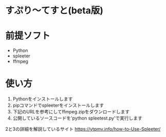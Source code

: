 # すぷり～てすと(beta版)
# 前提ソフト
- Python
- spleeter
- ffmpeg
# 使い方
1. Pythonをインストールします
2. pipコマンドでspleeterをインストールします
3. 下記のURLを参考にしてffmpeg.zipをダウンロードします
4. 公開しているソースコードを'python spleetest.py'で実行します

2と3の詳細を解説しているサイト
https://ytpmv.info/how-to-Use-Spleeter/

